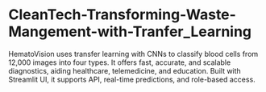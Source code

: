 # CleanTech-Transforming-Waste-Mangement-with-Tranfer_Learning
HematoVision uses transfer learning with CNNs to classify blood cells from 12,000 images into four types. It offers fast, accurate, and scalable diagnostics, aiding healthcare, telemedicine, and education. Built with Streamlit UI, it supports API, real-time predictions, and role-based access.

